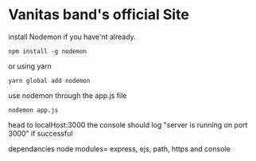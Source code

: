 # Vanitas band's official Site

install Nodemon if you have'nt already. 

```
npm install -g nodemon 
```

or using yarn 

```
yarn global add nodemon
```

use nodemon through the app.js file 

```
nodemon app.js
```

head to localHost:3000 the console should log "server is running on port 3000" if successful

dependancies node modules=  express, ejs, path, https and console
